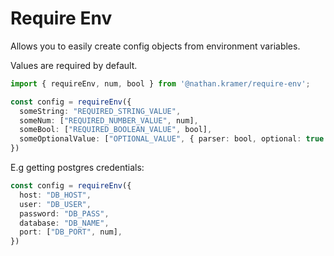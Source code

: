 # Require Env

Allows you to easily create config objects from environment variables.

Values are required by default.

```ts
import { requireEnv, num, bool } from '@nathan.kramer/require-env';

const config = requireEnv({
  someString: "REQUIRED_STRING_VALUE",
  someNum: ["REQUIRED_NUMBER_VALUE", num],
  someBool: ["REQUIRED_BOOLEAN_VALUE", bool],
  someOptionalValue: ["OPTIONAL_VALUE", { parser: bool, optional: true }],
})
```

E.g getting postgres credentials:

```ts
const config = requireEnv({
  host: "DB_HOST",
  user: "DB_USER",
  password: "DB_PASS",
  database: "DB_NAME",
  port: ["DB_PORT", num],
})

